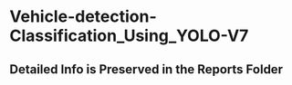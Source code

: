 # Vehicle-detection-Classification_Using_YOLO-V7

## Detailed Info is Preserved in the Reports Folder
